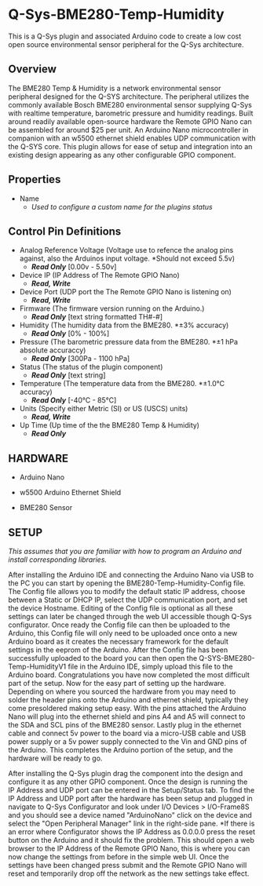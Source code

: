 # Q-Sys-BME280-Temp-Humidity
This is a Q-Sys plugin and associated Arduino code to create a low cost open source environmental sensor peripheral for the Q-Sys architecture.

## Overview
The BME280 Temp & Humidity is a network environmental sensor peripheral designed for the Q-SYS architecture. The peripheral utilizes the commonly available Bosch BME280 environmental sensor supplying Q-Sys with realtime temperature, barometric pressure and humidity readings. Built around readily available open-source hardware the Remote GPIO Nano can be assembled for around $25 per unit. An Arduino Nano microcontroller in companion with an w5500 ethernet shield enables UDP communication with the Q-SYS core. This plugin allows for ease of setup and integration into an existing design appearing as any other configurable GPIO component. 

## Properties
- Name
  - *Used to configure a custom name for the plugins status*

## Control Pin Definitions
- Analog Reference Voltage (Voltage use to refence the analog pins against, also the Arduinos input voltage. *Should not exceed 5.5v)
  - ***Read Only*** [0.00v - 5.50v]
- Device IP (IP Address of The Remote GPIO Nano)
  - ***Read, Write***
- Device Port (UDP port the The Remote GPIO Nano is listening on)
  - ***Read, Write***
- Firmware (The firmware version running on the Arduino.)
  - ***Read Only*** [text string formatted TH#-#]
- Humidity (The humidity data from the BME280. *±3% accuracy)
  - ***Read Only*** [0% - 100%]
- Pressure (The barometric pressure data from the BME280. *±1 hPa absolute accuraccy)
  - ***Read Only*** [300Pa - 1100 hPa]
- Status (The status of the plugin component)
  - ***Read Only*** [text string]
- Temperature (The temperature data from the BME280. *±1.0°C accuracy)
  - ***Read Only*** [-40°C - 85°C]
- Units (Specify either Metric (SI) or US (USCS) units)
  - ***Read, Write***
- Up Time (Up time of the the BME280 Temp & Humidity)
  - ***Read Only***


## HARDWARE

- Arduino Nano
  
- w5500 Arduino Ethernet Shield
  
- BME280 Sensor

## SETUP

*This assumes that you are familiar with how to program an Arduino and install corresponding libraries.*

After installing the Arduino IDE and connecting the Arduino Nano via USB to the PC you can start by opening the BME280-Temp-Humidity-Config file. The Config file allows you to modify the default static IP address, choose between a Static or DHCP IP, select the UDP communication port, and set the device Hostname. Editing of the Config file is optional as all these settings can later be changed through the web UI accessible though Q-Sys configurator. Once ready the Config file can then be uploaded to the Arduino, this Config file will only need to be uploaded once onto a new Arduino board as it creates the necessary framework for the default settings in the eeprom of the Arduino. After the Config file has been successfully uploaded to the board you can then open the Q-SYS-BME280-Temp-HumidityV1 file in the Arduino IDE, simply upload this file to the Arduino board. Congratulations you have now completed the most difficult part of the setup. Now for the easy part of setting up the hardware. Depending on where you sourced the hardware from you may need to solder the header pins onto the Arduino and ethernet shield, typically they come presoldered making setup easy. With the pins attached the Arduino Nano will plug into the ethernet shield and pins A4 and A5 will connect to the SDA and SCL pins of the BME280 sensor. Lastly plug in the ethernet cable and connect 5v power to the board via a micro-USB cable and USB power supply or a 5v power supply connected to the Vin and GND pins of the Arduino. This completes the Arduino portion of the setup, and the hardware will be ready to go.

  After installing the Q-Sys plugin drag the component into the design and configure it as any other GPIO component. Once the design is running the IP Address and UDP port can be entered in the Setup/Status tab. To find the IP Address and UDP port after the hardware has been setup and plugged in navigate to Q-Sys Configurator and look under I/O Devices > I/O-Frame8S and you should see a device named "ArduinoNano" click on the device and select the "Open Peripheral Manager" link in the right-side pane. *If there is an error where Configurator shows the IP Address as 0.0.0.0 press the reset button on the Arduino and it should fix the problem. This should open a web browser to the IP Address of the Remote GPIO Nano, this is where you can now change the settings from before in the simple web UI. Once the settings have been changed press submit and the Remote GPIO Nano will reset and temporarily drop off the network as the new settings take effect.
